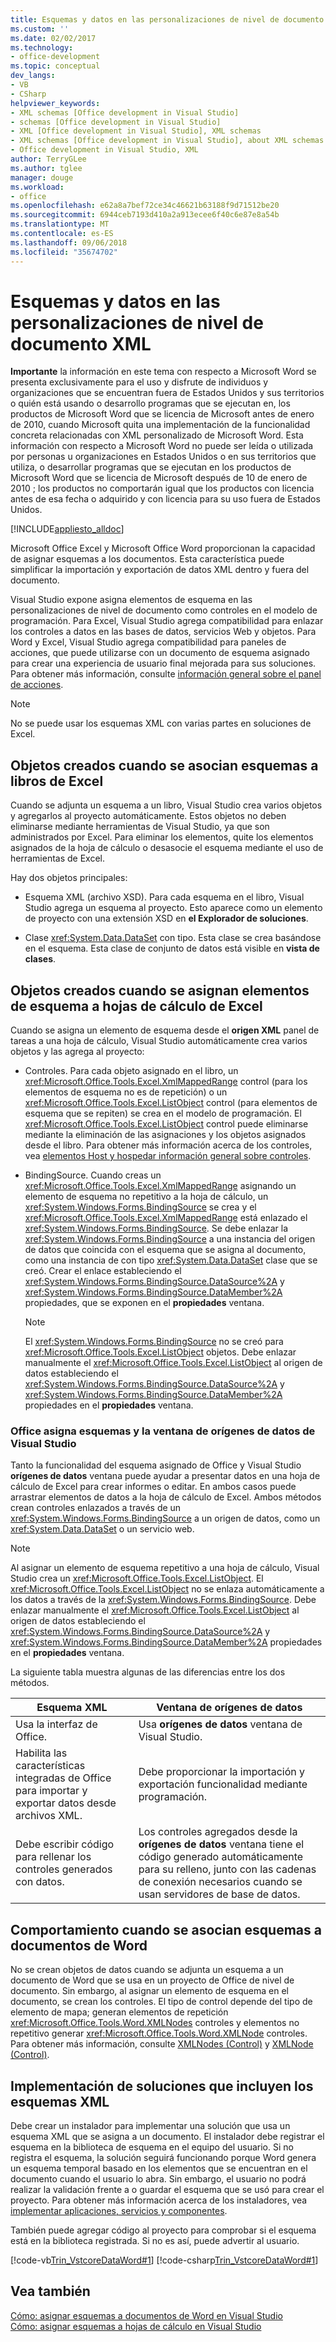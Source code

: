 ```yaml
---
title: Esquemas y datos en las personalizaciones de nivel de documento XML
ms.custom: ''
ms.date: 02/02/2017
ms.technology:
- office-development
ms.topic: conceptual
dev_langs:
- VB
- CSharp
helpviewer_keywords:
- XML schemas [Office development in Visual Studio]
- schemas [Office development in Visual Studio]
- XML [Office development in Visual Studio], XML schemas
- XML schemas [Office development in Visual Studio], about XML schemas and data
- Office development in Visual Studio, XML
author: TerryGLee
ms.author: tglee
manager: douge
ms.workload:
- office
ms.openlocfilehash: e62a8a7bef72ce34c46621b63188f9d71512be20
ms.sourcegitcommit: 6944ceb7193d410a2a913ecee6f40c6e87e8a54b
ms.translationtype: MT
ms.contentlocale: es-ES
ms.lasthandoff: 09/06/2018
ms.locfileid: "35674702"
---
```

# <a name="xml-schemas-and-data-in-document-level-customizations"></a>Esquemas y datos en las personalizaciones de nivel de documento XML
  **Importante** la información en este tema con respecto a Microsoft Word se presenta exclusivamente para el uso y disfrute de individuos y organizaciones que se encuentran fuera de Estados Unidos y sus territorios o quién está usando o desarrollo programas que se ejecutan en, los productos de Microsoft Word que se licencia de Microsoft antes de enero de 2010, cuando Microsoft quita una implementación de la funcionalidad concreta relacionadas con XML personalizado de Microsoft Word. Esta información con respecto a Microsoft Word no puede ser leída o utilizada por personas u organizaciones en Estados Unidos o en sus territorios que utiliza, o desarrollar programas que se ejecutan en los productos de Microsoft Word que se licencia de Microsoft después de 10 de enero de 2010 ; los productos no comportarán igual que los productos con licencia antes de esa fecha o adquirido y con licencia para su uso fuera de Estados Unidos.  
  
 [!INCLUDE[appliesto_alldoc](../vsto/includes/appliesto-alldoc-md.md)]  
  
 Microsoft Office Excel y Microsoft Office Word proporcionan la capacidad de asignar esquemas a los documentos. Esta característica puede simplificar la importación y exportación de datos XML dentro y fuera del documento.  
  
 Visual Studio expone asigna elementos de esquema en las personalizaciones de nivel de documento como controles en el modelo de programación. Para Excel, Visual Studio agrega compatibilidad para enlazar los controles a datos en las bases de datos, servicios Web y objetos. Para Word y Excel, Visual Studio agrega compatibilidad para paneles de acciones, que puede utilizarse con un documento de esquema asignado para crear una experiencia de usuario final mejorada para sus soluciones. Para obtener más información, consulte [información general sobre el panel de acciones](../vsto/actions-pane-overview.md).  
  
> [!NOTE]  
>  No se puede usar los esquemas XML con varias partes en soluciones de Excel.  
  
## <a name="objects-created-when-schemas-are-attached-to-excel-workbooks"></a>Objetos creados cuando se asocian esquemas a libros de Excel  
 Cuando se adjunta un esquema a un libro, Visual Studio crea varios objetos y agregarlos al proyecto automáticamente. Estos objetos no deben eliminarse mediante herramientas de Visual Studio, ya que son administrados por Excel. Para eliminar los elementos, quite los elementos asignados de la hoja de cálculo o desasocie el esquema mediante el uso de herramientas de Excel.  
  
 Hay dos objetos principales:  
  
-   Esquema XML (archivo XSD). Para cada esquema en el libro, Visual Studio agrega un esquema al proyecto. Esto aparece como un elemento de proyecto con una extensión XSD en **el Explorador de soluciones**.  
  
-   Clase <xref:System.Data.DataSet> con tipo. Esta clase se crea basándose en el esquema. Esta clase de conjunto de datos está visible en **vista de clases**.  
  
## <a name="objects-created-when-schema-elements-are-mapped-to-excel-worksheets"></a>Objetos creados cuando se asignan elementos de esquema a hojas de cálculo de Excel  
 Cuando se asigna un elemento de esquema desde el **origen XML** panel de tareas a una hoja de cálculo, Visual Studio automáticamente crea varios objetos y las agrega al proyecto:  
  
-   Controles. Para cada objeto asignado en el libro, un <xref:Microsoft.Office.Tools.Excel.XmlMappedRange> control (para los elementos de esquema no es de repetición) o un <xref:Microsoft.Office.Tools.Excel.ListObject> control (para elementos de esquema que se repiten) se crea en el modelo de programación. El <xref:Microsoft.Office.Tools.Excel.ListObject> control puede eliminarse mediante la eliminación de las asignaciones y los objetos asignados desde el libro. Para obtener más información acerca de los controles, vea [elementos Host y hospedar información general sobre controles](../vsto/host-items-and-host-controls-overview.md).  
  
-   BindingSource. Cuando creas un <xref:Microsoft.Office.Tools.Excel.XmlMappedRange> asignando un elemento de esquema no repetitivo a la hoja de cálculo, un <xref:System.Windows.Forms.BindingSource> se crea y el <xref:Microsoft.Office.Tools.Excel.XmlMappedRange> está enlazado el <xref:System.Windows.Forms.BindingSource>. Se debe enlazar la <xref:System.Windows.Forms.BindingSource> a una instancia del origen de datos que coincida con el esquema que se asigna al documento, como una instancia de con tipo <xref:System.Data.DataSet> clase que se creó. Crear el enlace estableciendo el <xref:System.Windows.Forms.BindingSource.DataSource%2A> y <xref:System.Windows.Forms.BindingSource.DataMember%2A> propiedades, que se exponen en el **propiedades** ventana.  
  
    > [!NOTE]  
    >  El <xref:System.Windows.Forms.BindingSource> no se creó para <xref:Microsoft.Office.Tools.Excel.ListObject> objetos. Debe enlazar manualmente el <xref:Microsoft.Office.Tools.Excel.ListObject> al origen de datos estableciendo el <xref:System.Windows.Forms.BindingSource.DataSource%2A> y <xref:System.Windows.Forms.BindingSource.DataMember%2A> propiedades en el **propiedades** ventana.  
  
### <a name="office-mapped-schemas-and-the-visual-studio-data-sources-window"></a>Office asigna esquemas y la ventana de orígenes de datos de Visual Studio  
 Tanto la funcionalidad del esquema asignado de Office y Visual Studio **orígenes de datos** ventana puede ayudar a presentar datos en una hoja de cálculo de Excel para crear informes o editar. En ambos casos puede arrastrar elementos de datos a la hoja de cálculo de Excel. Ambos métodos crean controles enlazados a través de un <xref:System.Windows.Forms.BindingSource> a un origen de datos, como un <xref:System.Data.DataSet> o un servicio web.  
  
> [!NOTE]  
>  Al asignar un elemento de esquema repetitivo a una hoja de cálculo, Visual Studio crea un <xref:Microsoft.Office.Tools.Excel.ListObject>. El <xref:Microsoft.Office.Tools.Excel.ListObject> no se enlaza automáticamente a los datos a través de la <xref:System.Windows.Forms.BindingSource>. Debe enlazar manualmente el <xref:Microsoft.Office.Tools.Excel.ListObject> al origen de datos estableciendo el <xref:System.Windows.Forms.BindingSource.DataSource%2A> y <xref:System.Windows.Forms.BindingSource.DataMember%2A> propiedades en el **propiedades** ventana.  
  
 La siguiente tabla muestra algunas de las diferencias entre los dos métodos.  
  
|Esquema XML|Ventana de orígenes de datos|  
|----------------|-------------------------|  
|Usa la interfaz de Office.|Usa **orígenes de datos** ventana de Visual Studio.|  
|Habilita las características integradas de Office para importar y exportar datos desde archivos XML.|Debe proporcionar la importación y exportación funcionalidad mediante programación.|  
|Debe escribir código para rellenar los controles generados con datos.|Los controles agregados desde la **orígenes de datos** ventana tiene el código generado automáticamente para su relleno, junto con las cadenas de conexión necesarios cuando se usan servidores de base de datos.|  
  
## <a name="behavior-when-schemas-are-attached-to-word-documents"></a>Comportamiento cuando se asocian esquemas a documentos de Word  
 No se crean objetos de datos cuando se adjunta un esquema a un documento de Word que se usa en un proyecto de Office de nivel de documento. Sin embargo, al asignar un elemento de esquema en el documento, se crean los controles. El tipo de control depende del tipo de elemento de mapa; generan elementos de repetición <xref:Microsoft.Office.Tools.Word.XMLNodes> controles y elementos no repetitivo generar <xref:Microsoft.Office.Tools.Word.XMLNode> controles. Para obtener más información, consulte [XMLNodes (Control)](../vsto/xmlnodes-control.md) y [XMLNode (Control)](../vsto/xmlnode-control.md).  
  
## <a name="deployment-of-solutions-that-include-xml-schemas"></a>Implementación de soluciones que incluyen los esquemas XML  
 Debe crear un instalador para implementar una solución que usa un esquema XML que se asigna a un documento. El instalador debe registrar el esquema en la biblioteca de esquema en el equipo del usuario. Si no registra el esquema, la solución seguirá funcionando porque Word genera un esquema temporal basado en los elementos que se encuentran en el documento cuando el usuario lo abra. Sin embargo, el usuario no podrá realizar la validación frente a o guardar el esquema que se usó para crear el proyecto. Para obtener más información acerca de los instaladores, vea [implementar aplicaciones, servicios y componentes](/visualstudio/deployment/deploying-applications-services-and-components).  
  
 También puede agregar código al proyecto para comprobar si el esquema está en la biblioteca registrada. Si no es así, puede advertir al usuario.  
  
 [!code-vb[Trin_VstcoreDataWord#1](../vsto/codesnippet/VisualBasic/Trin_VstcoreDataWordVB/ThisDocument.vb#1)]
 [!code-csharp[Trin_VstcoreDataWord#1](../vsto/codesnippet/CSharp/Trin_VstcoreDataWordCS/ThisDocument.cs#1)]  
  
## <a name="see-also"></a>Vea también  
 [Cómo: asignar esquemas a documentos de Word en Visual Studio](../vsto/how-to-map-schemas-to-word-documents-inside-visual-studio.md)   
 [Cómo: asignar esquemas a hojas de cálculo en Visual Studio](../vsto/how-to-map-schemas-to-worksheets-inside-visual-studio.md)  
  
  
